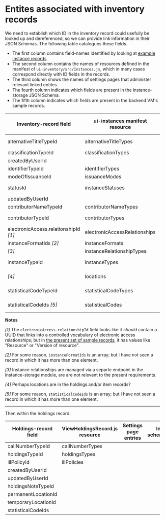 # Entites associated with inventory records

We need to establish which ID in the inventory record could usefully be looked up and dereferenced, so we can provide link information in their JSON Schemas. The following table catalogues these fields.

* The first column contains field-names identified by looking at [example instance records](https://issues.folio.org/secure/attachment/15615/15615_UChicagoInstances_20181218+%282%29.json).
* The second column contains the names of resources defined in the manifest of `ui-inventory/src/Instances.js`, which in many cases correspond directly with ID fields in the records.
* The third column shows the names of settings pages that administer relevant linked entites.
* The fourth column indicates which fields are present in the instance-storage JSON Schema.
* The fifth column indicates which fields are present in the backend VM's sample records.

| Inventory-record field                | ui-instances manifest resource | Settings page entries         | In schema? | In records?
| ------------------------------------- | ------------------------------ | ----------------------------- | ---------- | -----------
| alternativeTitleTypeId                | alternativeTitleTypes          | Alternative title types       | absent     | absent
| classificationTypeId                  | classificationTypes            | _[hardcoded]_                 |            | Y
| createdByUserId                       |                                |                               | absent     | Y
| identifierTypeId                      | identifierTypes                | _[hardcoded]_                 |            | Y
| modeOfIssuanceId                      | issuanceModes                  | _[hardcoded]_                 |            | absent
| statusId                              | instanceStatuses               | Instance status types         |            | absent
| updatedByUserId                       |                                |                               | absent     | Y
| contributorNameTypeId                 | contributorNameTypes           | _[hardcoded]_                 |            | Y
| contributorTypeId                     | contributorTypes               | Contributor types             |            | absent
| electronicAccess.relationshipId _[1]_ | electronicAccessRelationships  | URL relationship              |            | absent
| instanceFormatIds _[2]_               | instanceFormats                | Formats                       |            | absent
| _[3]_                                 | instanceRelationshipTypes      | _[hardcoded]_                 | absent     | N/A
| instanceTypeId                        | instanceTypes                  | Resource types                |            | Y
| _[4]_                                 | locations                      | Organization &rarr; Locations | absent     | N/A
| statisticalCodeTypeId                 | statisticalCodeTypes           | Statistical code types        |            | XXX
| statisticalCodeIds _[5]_              | statisticalCodes               | Statistical codes             | absent     | absent

**Notes**

_[1]_ The `electronicAccess.relationshipId` field looks like it _should_ contain a UUID that links into a controlled vocabulary of electronic access relationships; but in [the present set of sample records](https://issues.folio.org/secure/attachment/15615/15615_UChicagoInstances_20181218+%282%29.json), it has values like "Resource" or "Version of resource".

_[2]_ For some reason, `instanceFormatIds` is an array; but I have not seen a record in which it has more than one element.

_[3]_ Instance relationships are managed via a separte endpoint in the instance-storage module, are are not relevant to the present requirements.

_[4]_ Perhaps locations are in the holdings and/or item records?

_[5]_ For some reason, `statisticalCodeIds` is an array; but I have not seen a record in which it has more than one element.


---

Then within the holdings record:

| Holdings-record field                 | ViewHoldingsRecord.js resource | Settings page entries         | In schema? | In records?
| ------------------------------------- | ------------------------------ | ----------------------------- | ---------- | -----------
| callNumberTypeId                      | callNumberTypes                |                               |            | absent
| holdingsTypeId                        | holdingsTypes                  |                               |            | absent
| illPolicyId                           | illPolicies                    |                               |            | absent
| createdByUserId                       |                                |                               |            | Y
| updatedByUserId                       |                                |                               |            | Y
| holdingsNoteTypeId                    |                                |                               |            | absent
| permanentLocationId                   |                                |                               |            | Y
| temporaryLocationId                   |                                |                               |            | absent
| statisticalCodeIds                    |                                |                               |            | absent
